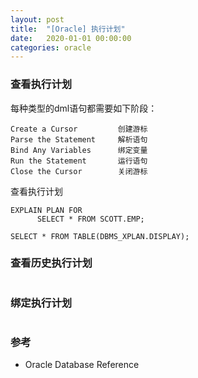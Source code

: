 ```yaml
---
layout: post
title:  "[Oracle] 执行计划"
date:   2020-01-01 00:00:00
categories: oracle
---
```


### 查看执行计划
每种类型的dml语句都需要如下阶段：
```
Create a Cursor         创建游标
Parse the Statement     解析语句
Bind Any Variables      绑定变量
Run the Statement       运行语句
Close the Cursor        关闭游标
```
查看执行计划
```
EXPLAIN PLAN FOR
      SELECT * FROM SCOTT.EMP;

SELECT * FROM TABLE(DBMS_XPLAN.DISPLAY);
```

### 查看历史执行计划
```

```

### 绑定执行计划
```
```

### 参考
+ Oracle Database Reference
